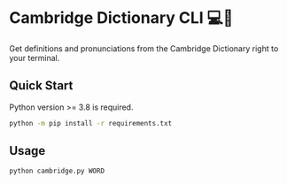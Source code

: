 # Cambridge Dictionary CLI 💻📕

Get definitions and pronunciations from the Cambridge Dictionary right to your terminal.

## Quick Start

Python version >= 3.8 is required.

```sh
python -m pip install -r requirements.txt
```

## Usage

```sh
python cambridge.py WORD
```
